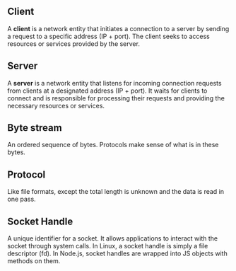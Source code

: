 ## Client
A **client** is a network entity that initiates a connection to a server by sending a request to a specific address (IP + port). The client seeks to access resources or services provided by the server.
## Server
A **server** is a network entity that listens for incoming connection requests from clients at a designated address (IP + port). It waits for clients to connect and is responsible for processing their requests and providing the necessary resources or services.
## Byte stream
An ordered sequence of bytes. Protocols make sense of what is in these bytes.
## Protocol
Like file formats, except the total length is unknown and the data is read in one pass.
## Socket Handle
A unique identifier for a socket. It allows applications to interact with the socket through system calls. In Linux, a socket handle is simply a file descriptor (fd). In Node.js, socket handles are wrapped into JS objects with methods on them.
